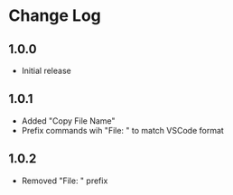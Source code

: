# Change Log

## 1.0.0

- Initial release

## 1.0.1

- Added "Copy File Name"
- Prefix commands wih "File: " to match VSCode format

## 1.0.2

- Removed "File: " prefix
